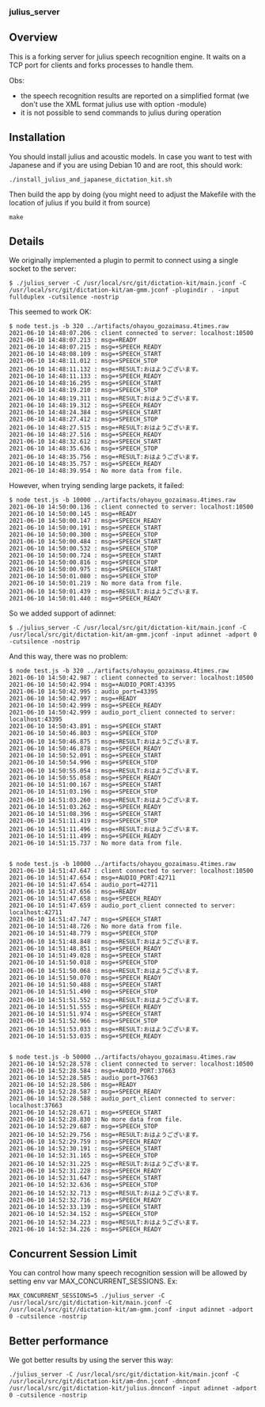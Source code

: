 ### julius_server

## Overview

This is a forking server for julius speech recognition engine.
It waits on a TCP port for clients and forks processes to handle them.

Obs:
  - the speech recognition results are reported on a simplified format (we don't use the XML format julius use with option -module)
  - it is not possible to send commands to julius during operation


## Installation

You should install julius and acoustic models.
In case you want to test with Japanese and if you are using Debian 10 and are root, this should work:
```
./install_julius_and_japanese_dictation_kit.sh
```

Then build the app by doing (you might need to adjust the Makefile with the location of julius if you build it from source)
```
make
```

## Details
We originally implemented a plugin to permit to connect using a single socket to the server:
```
$ ./julius_server -C /usr/local/src/git/dictation-kit/main.jconf -C /usr/local/src/git/dictation-kit/am-gmm.jconf -plugindir . -input fullduplex -cutsilence -nostrip 

```
This seemed to work OK:
```
$ node test.js -b 320 ../artifacts/ohayou_gozaimasu.4times.raw
2021-06-10 14:48:07.206 : client connected to server: localhost:10500
2021-06-10 14:48:07.213 : msg=+READY
2021-06-10 14:48:07.215 : msg=+SPEECH_READY
2021-06-10 14:48:08.109 : msg=+SPEECH_START
2021-06-10 14:48:11.012 : msg=+SPEECH_STOP
2021-06-10 14:48:11.132 : msg=+RESULT:おはようございます。
2021-06-10 14:48:11.133 : msg=+SPEECH_READY
2021-06-10 14:48:16.295 : msg=+SPEECH_START
2021-06-10 14:48:19.210 : msg=+SPEECH_STOP
2021-06-10 14:48:19.311 : msg=+RESULT:おはようございます。
2021-06-10 14:48:19.312 : msg=+SPEECH_READY
2021-06-10 14:48:24.384 : msg=+SPEECH_START
2021-06-10 14:48:27.412 : msg=+SPEECH_STOP
2021-06-10 14:48:27.515 : msg=+RESULT:おはようございます。
2021-06-10 14:48:27.516 : msg=+SPEECH_READY
2021-06-10 14:48:32.612 : msg=+SPEECH_START
2021-06-10 14:48:35.636 : msg=+SPEECH_STOP
2021-06-10 14:48:35.756 : msg=+RESULT:おはようございます。
2021-06-10 14:48:35.757 : msg=+SPEECH_READY
2021-06-10 14:48:39.954 : No more data from file.
```

However, when trying sending large packets, it failed:

```
$ node test.js -b 10000 ../artifacts/ohayou_gozaimasu.4times.raw 
2021-06-10 14:50:00.136 : client connected to server: localhost:10500
2021-06-10 14:50:00.145 : msg=+READY
2021-06-10 14:50:00.147 : msg=+SPEECH_READY
2021-06-10 14:50:00.191 : msg=+SPEECH_START
2021-06-10 14:50:00.300 : msg=+SPEECH_STOP
2021-06-10 14:50:00.484 : msg=+SPEECH_START
2021-06-10 14:50:00.532 : msg=+SPEECH_STOP
2021-06-10 14:50:00.724 : msg=+SPEECH_START
2021-06-10 14:50:00.816 : msg=+SPEECH_STOP
2021-06-10 14:50:00.975 : msg=+SPEECH_START
2021-06-10 14:50:01.080 : msg=+SPEECH_STOP
2021-06-10 14:50:01.219 : No more data from file.
2021-06-10 14:50:01.439 : msg=+RESULT:おはようございます。
2021-06-10 14:50:01.440 : msg=+SPEECH_READY
```

So we added support of adinnet:
```
$ ./julius_server -C /usr/local/src/git/dictation-kit/main.jconf -C /usr/local/src/git/dictation-kit/am-gmm.jconf -input adinnet -adport 0 -cutsilence -nostrip
```

And this way, there was no problem:
```
$ node test.js -b 320 ../artifacts/ohayou_gozaimasu.4times.raw 
2021-06-10 14:50:42.987 : client connected to server: localhost:10500
2021-06-10 14:50:42.994 : msg=+AUDIO_PORT:43395
2021-06-10 14:50:42.995 : audio_port=43395
2021-06-10 14:50:42.997 : msg=+READY
2021-06-10 14:50:42.999 : msg=+SPEECH_READY
2021-06-10 14:50:42.999 : audio_port_client connected to server: localhost:43395
2021-06-10 14:50:43.891 : msg=+SPEECH_START
2021-06-10 14:50:46.803 : msg=+SPEECH_STOP
2021-06-10 14:50:46.875 : msg=+RESULT:おはようございます。
2021-06-10 14:50:46.878 : msg=+SPEECH_READY
2021-06-10 14:50:52.091 : msg=+SPEECH_START
2021-06-10 14:50:54.996 : msg=+SPEECH_STOP
2021-06-10 14:50:55.054 : msg=+RESULT:おはようございます。
2021-06-10 14:50:55.058 : msg=+SPEECH_READY
2021-06-10 14:51:00.167 : msg=+SPEECH_START
2021-06-10 14:51:03.196 : msg=+SPEECH_STOP
2021-06-10 14:51:03.260 : msg=+RESULT:おはようございます。
2021-06-10 14:51:03.262 : msg=+SPEECH_READY
2021-06-10 14:51:08.396 : msg=+SPEECH_START
2021-06-10 14:51:11.419 : msg=+SPEECH_STOP
2021-06-10 14:51:11.496 : msg=+RESULT:おはようございます。
2021-06-10 14:51:11.499 : msg=+SPEECH_READY
2021-06-10 14:51:15.737 : No more data from file.


$ node test.js -b 10000 ../artifacts/ohayou_gozaimasu.4times.raw 
2021-06-10 14:51:47.647 : client connected to server: localhost:10500
2021-06-10 14:51:47.654 : msg=+AUDIO_PORT:42711
2021-06-10 14:51:47.654 : audio_port=42711
2021-06-10 14:51:47.656 : msg=+READY
2021-06-10 14:51:47.658 : msg=+SPEECH_READY
2021-06-10 14:51:47.659 : audio_port_client connected to server: localhost:42711
2021-06-10 14:51:47.747 : msg=+SPEECH_START
2021-06-10 14:51:48.726 : No more data from file.
2021-06-10 14:51:48.779 : msg=+SPEECH_STOP
2021-06-10 14:51:48.848 : msg=+RESULT:おはようございます。
2021-06-10 14:51:48.851 : msg=+SPEECH_READY
2021-06-10 14:51:49.028 : msg=+SPEECH_START
2021-06-10 14:51:50.018 : msg=+SPEECH_STOP
2021-06-10 14:51:50.068 : msg=+RESULT:おはようございます。
2021-06-10 14:51:50.070 : msg=+SPEECH_READY
2021-06-10 14:51:50.488 : msg=+SPEECH_START
2021-06-10 14:51:51.490 : msg=+SPEECH_STOP
2021-06-10 14:51:51.552 : msg=+RESULT:おはようございます。
2021-06-10 14:51:51.555 : msg=+SPEECH_READY
2021-06-10 14:51:51.974 : msg=+SPEECH_START
2021-06-10 14:51:52.966 : msg=+SPEECH_STOP
2021-06-10 14:51:53.033 : msg=+RESULT:おはようございます。
2021-06-10 14:51:53.035 : msg=+SPEECH_READY


$ node test.js -b 50000 ../artifacts/ohayou_gozaimasu.4times.raw 
2021-06-10 14:52:28.578 : client connected to server: localhost:10500
2021-06-10 14:52:28.584 : msg=+AUDIO_PORT:37663
2021-06-10 14:52:28.585 : audio_port=37663
2021-06-10 14:52:28.586 : msg=+READY
2021-06-10 14:52:28.587 : msg=+SPEECH_READY
2021-06-10 14:52:28.588 : audio_port_client connected to server: localhost:37663
2021-06-10 14:52:28.671 : msg=+SPEECH_START
2021-06-10 14:52:28.830 : No more data from file.
2021-06-10 14:52:29.687 : msg=+SPEECH_STOP
2021-06-10 14:52:29.756 : msg=+RESULT:おはようございます。
2021-06-10 14:52:29.759 : msg=+SPEECH_READY
2021-06-10 14:52:30.191 : msg=+SPEECH_START
2021-06-10 14:52:31.165 : msg=+SPEECH_STOP
2021-06-10 14:52:31.225 : msg=+RESULT:おはようございます。
2021-06-10 14:52:31.228 : msg=+SPEECH_READY
2021-06-10 14:52:31.647 : msg=+SPEECH_START
2021-06-10 14:52:32.636 : msg=+SPEECH_STOP
2021-06-10 14:52:32.713 : msg=+RESULT:おはようございます。
2021-06-10 14:52:32.716 : msg=+SPEECH_READY
2021-06-10 14:52:33.139 : msg=+SPEECH_START
2021-06-10 14:52:34.152 : msg=+SPEECH_STOP
2021-06-10 14:52:34.223 : msg=+RESULT:おはようございます。
2021-06-10 14:52:34.226 : msg=+SPEECH_READY
```

## Concurrent Session Limit
You can control how many speech recognition session will be allowed by setting env var MAX_CONCURRENT_SESSIONS.
Ex:
```
MAX_CONCURRENT_SESSIONS=5 ./julius_server -C /usr/local/src/git/dictation-kit/main.jconf -C /usr/local/src/git//dictation-kit/am-gmm.jconf -input adinnet -adport 0 -cutsilence -nostrip
```


## Better performance
We got better results by using the server this way:
```
./julius_server -C /usr/local/src/git/dictation-kit/main.jconf -C /usr/local/src/git/dictation-kit/am-dnn.jconf -dnnconf /usr/local/src/git/dictation-kit/julius.dnnconf -input adinnet -adport 0 -cutsilence -nostrip
```

